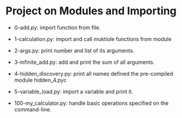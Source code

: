 # Project on Modules and Importing

* 0-add.py: import function from file.

* 1-calculation.py: import and call muktiole functions from module

* 2-args.py: print number and list of its arguments.

* 3-infinite_add.py: add and print the sum of all arguments.

* 4-hidden_discovery.py: print all names defined the pre-compiled module hidden_4.pyc

* 5-variable_load.py: import a variable and print it.

* 100-my_calculator.py: handle basic operations specified on the command-line.


